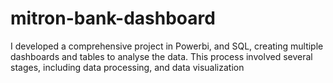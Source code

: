 # mitron-bank-dashboard
I developed a comprehensive project in Powerbi, and SQL, creating multiple dashboards and tables to analyse the data. This process involved several stages, including data processing, and data visualization

